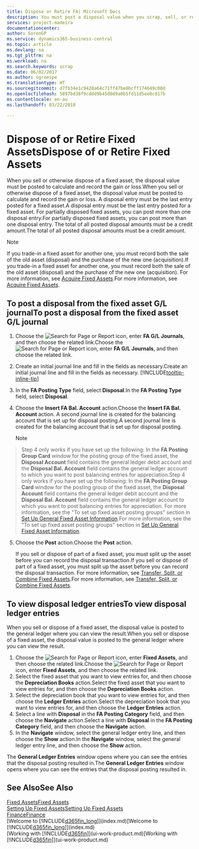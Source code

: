```yaml
---
title: Dispose or Retire FA| Microsoft Docs
description: You must post a disposal value when you scrap, sell, or retire a fixed asset.
services: project-madeira
documentationcenter: 
author: SorenGP
ms.service: dynamics365-business-central
ms.topic: article
ms.devlang: na
ms.tgt_pltfrm: na
ms.workload: na
ms.search.keywords: scrap
ms.date: 06/02/2017
ms.author: sgroespe
ms.translationtype: HT
ms.sourcegitcommit: d7fb34e1c9428a64c71ff47be8bcff174649c00d
ms.openlocfilehash: 5897bd38f9cddd9b45d0d9a0b5fd11d5ee0c817b
ms.contentlocale: en-au
ms.lasthandoff: 03/22/2018

---
```

# <a name="dispose-of-or-retire-fixed-assets"></a><span data-ttu-id="e59e8-103">Dispose of or Retire Fixed Assets</span><span class="sxs-lookup"><span data-stu-id="e59e8-103">Dispose of or Retire Fixed Assets</span></span>
<span data-ttu-id="e59e8-104">When you sell or otherwise dispose of a fixed asset, the disposal value must be posted to calculate and record the gain or loss.</span><span class="sxs-lookup"><span data-stu-id="e59e8-104">When you sell or otherwise dispose of a fixed asset, the disposal value must be posted to calculate and record the gain or loss.</span></span> <span data-ttu-id="e59e8-105">A disposal entry must be the last entry posted for a fixed asset.</span><span class="sxs-lookup"><span data-stu-id="e59e8-105">A disposal entry must be the last entry posted for a fixed asset.</span></span> <span data-ttu-id="e59e8-106">For partially disposed fixed assets, you can post more than one disposal entry.</span><span class="sxs-lookup"><span data-stu-id="e59e8-106">For partially disposed fixed assets, you can post more than one disposal entry.</span></span> <span data-ttu-id="e59e8-107">The total of all posted disposal amounts must be a credit amount.</span><span class="sxs-lookup"><span data-stu-id="e59e8-107">The total of all posted disposal amounts must be a credit amount.</span></span>  

> [!NOTE]  
>   <span data-ttu-id="e59e8-108">If you trade-in a fixed asset for another one, you must record both the sale of the old asset (disposal) and the purchase of the new one (acquisition).</span><span class="sxs-lookup"><span data-stu-id="e59e8-108">If you trade-in a fixed asset for another one, you must record both the sale of the old asset (disposal) and the purchase of the new one (acquisition).</span></span> <span data-ttu-id="e59e8-109">For more information, see [Acquire Fixed Assets](fa-how-acquire.md).</span><span class="sxs-lookup"><span data-stu-id="e59e8-109">For more information, see [Acquire Fixed Assets](fa-how-acquire.md).</span></span>  

## <a name="to-post-a-disposal-from-the-fixed-asset-gl-journal"></a><span data-ttu-id="e59e8-110">To post a disposal from the fixed asset G/L journal</span><span class="sxs-lookup"><span data-stu-id="e59e8-110">To post a disposal from the fixed asset G/L journal</span></span>
1. <span data-ttu-id="e59e8-111">Choose the ![Search for Page or Report](media/ui-search/search_small.png "Search for Page or Report icon") icon, enter **FA G/L Journals**, and then choose the related link.</span><span class="sxs-lookup"><span data-stu-id="e59e8-111">Choose the ![Search for Page or Report](media/ui-search/search_small.png "Search for Page or Report icon") icon, enter **FA G/L Journals**, and then choose the related link.</span></span>  
2. <span data-ttu-id="e59e8-112">Create an initial journal line and fill in the fields as necessary.</span><span class="sxs-lookup"><span data-stu-id="e59e8-112">Create an initial journal line and fill in the fields as necessary.</span></span> [!INCLUDE[tooltip-inline-tip](includes/tooltip-inline-tip_md.md)]  
3. <span data-ttu-id="e59e8-113">In the **FA Posting Type** field, select **Disposal**.</span><span class="sxs-lookup"><span data-stu-id="e59e8-113">In the **FA Posting Type** field, select **Disposal**.</span></span>  
4. <span data-ttu-id="e59e8-114">Choose the **Insert FA Bal. Account** action.</span><span class="sxs-lookup"><span data-stu-id="e59e8-114">Choose the **Insert FA Bal. Account** action.</span></span> <span data-ttu-id="e59e8-115">A second journal line is created for the balancing account that is set up for disposal posting.</span><span class="sxs-lookup"><span data-stu-id="e59e8-115">A second journal line is created for the balancing account that is set up for disposal posting.</span></span>  

    > [!NOTE]  
>   <span data-ttu-id="e59e8-116">Step 4 only works if you have set up the following: In the **FA Posting Group Card** window for the posting group of the fixed asset, the **Disposal Account** field contains the general ledger debit account and the **Disposal Bal. Account** field contains the general ledger account to which you want to post balancing entries for appreciation.</span><span class="sxs-lookup"><span data-stu-id="e59e8-116">Step 4 only works if you have set up the following: In the **FA Posting Group Card** window for the posting group of the fixed asset, the **Disposal Account** field contains the general ledger debit account and the **Disposal Bal. Account** field contains the general ledger account to which you want to post balancing entries for appreciation.</span></span> <span data-ttu-id="e59e8-117">For more information, see the "To set up fixed asset posting groups" section in [Set Up General Fixed Asset Information](fa-how-setup-general.md).</span><span class="sxs-lookup"><span data-stu-id="e59e8-117">For more information, see the "To set up fixed asset posting groups" section in [Set Up General Fixed Asset Information](fa-how-setup-general.md).</span></span>  
5. <span data-ttu-id="e59e8-118">Choose the **Post** action.</span><span class="sxs-lookup"><span data-stu-id="e59e8-118">Choose the **Post** action.</span></span>  

    <span data-ttu-id="e59e8-119">If you sell or dispose of part of a fixed asset, you must split up the asset before you can record the disposal transaction.</span><span class="sxs-lookup"><span data-stu-id="e59e8-119">If you sell or dispose of part of a fixed asset, you must split up the asset before you can record the disposal transaction.</span></span> <span data-ttu-id="e59e8-120">For more information, see [Transfer, Split, or Combine Fixed Assets](fa-how-trans-split-combine.md).</span><span class="sxs-lookup"><span data-stu-id="e59e8-120">For more information, see [Transfer, Split, or Combine Fixed Assets](fa-how-trans-split-combine.md).</span></span>  

## <a name="to-view-disposal-ledger-entries"></a><span data-ttu-id="e59e8-121">To view disposal ledger entries</span><span class="sxs-lookup"><span data-stu-id="e59e8-121">To view disposal ledger entries</span></span>
<span data-ttu-id="e59e8-122">When you sell or dispose of a fixed asset, the disposal value is posted to the general ledger where you can view the result.</span><span class="sxs-lookup"><span data-stu-id="e59e8-122">When you sell or dispose of a fixed asset, the disposal value is posted to the general ledger where you can view the result.</span></span>  

1. <span data-ttu-id="e59e8-123">Choose the ![Search for Page or Report](media/ui-search/search_small.png "Search for Page or Report icon") icon, enter **Fixed Assets**, and then choose the related link.</span><span class="sxs-lookup"><span data-stu-id="e59e8-123">Choose the ![Search for Page or Report](media/ui-search/search_small.png "Search for Page or Report icon") icon, enter **Fixed Assets**, and then choose the related link.</span></span>  
2. <span data-ttu-id="e59e8-124">Select the fixed asset that you want to view entries for, and then choose the **Depreciation Books** action.</span><span class="sxs-lookup"><span data-stu-id="e59e8-124">Select the fixed asset that you want to view entries for, and then choose the **Depreciation Books** action.</span></span>  
3. <span data-ttu-id="e59e8-125">Select the depreciation book that you want to view entries for, and then choose the **Ledger Entries** action.</span><span class="sxs-lookup"><span data-stu-id="e59e8-125">Select the depreciation book that you want to view entries for, and then choose the **Ledger Entries** action.</span></span>  
4. <span data-ttu-id="e59e8-126">Select a line with **Disposal** in the **FA Posting Category** field, and then choose the **Navigate** action.</span><span class="sxs-lookup"><span data-stu-id="e59e8-126">Select a line with **Disposal** in the **FA Posting Category** field, and then choose the **Navigate** action.</span></span>  
5. <span data-ttu-id="e59e8-127">In the **Navigate** window, select the general ledger entry line, and then choose the **Show** action.</span><span class="sxs-lookup"><span data-stu-id="e59e8-127">In the **Navigate** window, select the general ledger entry line, and then choose the **Show** action.</span></span>  

<span data-ttu-id="e59e8-128">The **General Ledger Entries** window opens where you can see the entries that the disposal posting resulted in.</span><span class="sxs-lookup"><span data-stu-id="e59e8-128">The **General Ledger Entries** window opens where you can see the entries that the disposal posting resulted in.</span></span>  

## <a name="see-also"></a><span data-ttu-id="e59e8-129">See Also</span><span class="sxs-lookup"><span data-stu-id="e59e8-129">See Also</span></span>
[<span data-ttu-id="e59e8-130">Fixed Assets</span><span class="sxs-lookup"><span data-stu-id="e59e8-130">Fixed Assets</span></span>](fa-manage.md)  
[<span data-ttu-id="e59e8-131">Setting Up Fixed Assets</span><span class="sxs-lookup"><span data-stu-id="e59e8-131">Setting Up Fixed Assets</span></span>](fa-setup.md)  
[<span data-ttu-id="e59e8-132">Finance</span><span class="sxs-lookup"><span data-stu-id="e59e8-132">Finance</span></span>](finance.md)  
<span data-ttu-id="e59e8-133">[Welcome to [!INCLUDE[d365fin_long](includes/d365fin_long_md.md)]](index.md)</span><span class="sxs-lookup"><span data-stu-id="e59e8-133">[Welcome to [!INCLUDE[d365fin_long](includes/d365fin_long_md.md)]](index.md)</span></span>  
<span data-ttu-id="e59e8-134">[Working with [!INCLUDE[d365fin](includes/d365fin_md.md)]](ui-work-product.md)</span><span class="sxs-lookup"><span data-stu-id="e59e8-134">[Working with [!INCLUDE[d365fin](includes/d365fin_md.md)]](ui-work-product.md)</span></span>

